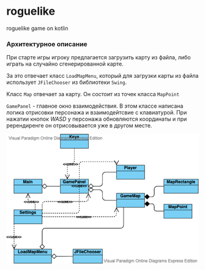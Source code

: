 # roguelike 
roguelike game on kotlin


### Архитектурное описание


При старте игры игроку предлагается загрузить карту из файла, либо играть на случайно сгенерированной карте. 

За это отвечает класс `LoadMapMenu`, который для загрузки карты из файла использует `JFileChooser` из библиотеки `Swing`.  

Kласс `Map` отвечает за карту. Он состоит из точек класса `MapPoint`


`GamePanel` - главное окно взаимодействия. В этом классе написана логика отрисовки персонажа и взаимодейтсвие с клавиатурой.
При нажатии кнопок *WASD* у персонажа обновляются координаты и при ререндиренге он отрисовывается уже в другом месте.



![rogue classes](./src/main/kotlin/com/roguelike/docs/rogClasses.png)